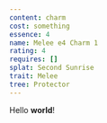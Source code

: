```yaml
---
content: charm
cost: something
essence: 4
name: Melee e4 Charm 1
rating: 4
requires: []
splat: Second Sunrise
trait: Melee
tree: Protector
---
```


Hello **world**!
